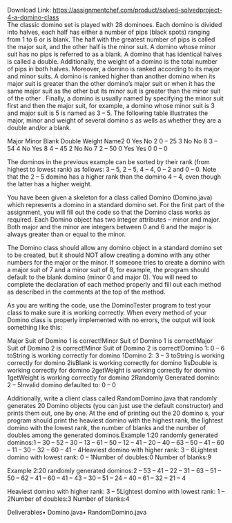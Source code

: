 Download Link: https://assignmentchef.com/product/solved-solvedproject-4-a-domino-class
<br>
The classic domino set is played with 28 dominoes. Each domino is divided into halves, each half has either a number of pips (black spots) ranging from 1 to 6 or is blank. The half with the greatest number of pips is called the major suit, and the other half is the minor suit. A domino whose minor suit has no pips is referred to as a blank. A domino that has identical halves is called a double. Additionally, the weight of a domino is the total number of pips in both halves. Moreover, a domino is ranked according to its major and minor suits. A domino is ranked higher than another domino when its major suit is greater than the other domino’s major suit or when it has the same major suit as the other but its minor suit is greater than the minor suit of the other . Finally, a domino is usually named by specifying the minor suit first and then the major suit, for example, a domino whose minor suit is 3 and major suit is 5 is named as 3 – 5. The following table illustrates the major, minor and weight of several domino s as wells as whether they are a double and/or a blank.

Major Minor Blank Double Weight Name2 0 Yes No 2 0 – 25 3 No No 8 3 – 54 4 No Yes 8 4 – 45 2 No No 7 2 – 50 0 Yes Yes 0 0 – 0

The dominos in the previous example can be sorted by their rank (from highest to lowest rank) as follows: 3 – 5, 2 – 5, 4 – 4, 0 – 2 and 0 – 0. Note that the 2 – 5 domino has a higher rank than the domino 4 – 4, even though the latter has a higher weight.

You have been given a skeleton for a class called Domino (Domino.java) which represents a domino in a standard domino set. For the first part of the assignment, you will fill out the code so that the Domino class works as required. Each Domino object has two integer attributes – minor and major. Both major and the minor are integers between 0 and 6 and the major is always greater than or equal to the minor.

The Domino class should allow any domino object in a standard domino set to be created, but it should NOT allow creating a domino with any other numbers for the major or the minor. If someone tries to create a domino with a major suit of 7 and a minor suit of 8, for example, the program should default to the blank domino (minor 0 and major 0). You will need to complete the declaration of each method properly and fill out each method as described in the comments at the top of the method.

As you are writing the code, use the DominoTester program to test your class to make sure it is working correctly. When every method of your Domino class is properly implemented with no errors, the output will look something like this:

Major Suit of Domino 1 is correct!Minor Suit of Domino 1 is correct!Major Suit of Domino 2 is correct!Minor Suit of Domino 2 is correct!Domino 1: 0 – 6 toString is working correctly for domino 1Domino 2: 3 – 3 toString is working correctly for domino 2isBlank is working correctly for domino 1isDouble is working correctly for domino 2getWeight is working correctly for domino 1getWeight is working correctly for domino 2Randomly Generated domino: 2 – 5Invalid domino defaulted to: 0 – 0

Additionally, write a client class called RandomDomino.java that randomly generates 20 Domino objects (you can just use the default constructor) and prints them out, one by one. At the end of printing out the 20 domino s, your program should print the heaviest domino with the highest rank, the lightest domino with the lowest rank, the number of blanks and the number of doubles among the generated dominos.Example 1:20 randomly generated dominos:1 – 30 – 52 – 30 – 13 – 61 – 50 – 12 – 41 – 20 – 40 – 63 – 50 – 41 – 60 – 11 – 30 – 32 – 60 – 41 – 4Heaviest domino with higher rank: 3 – 6Lightest domino with lowest rank: 0 – 1Number of doubles:0 Number of blanks:9

Example 2:20 randomly generated dominos:2 – 53 – 41 – 22 – 31 – 63 – 51 – 50 – 62 – 41 – 60 – 41 – 43 – 30 – 51 – 24 – 40 – 61 – 32 – 21 – 4

Heaviest domino with higher rank: 3 – 5Lightest domino with lowest rank: 1 – 2Number of doubles:3 Number of blanks:4

Deliverables• Domino.java• RandomDomino.java